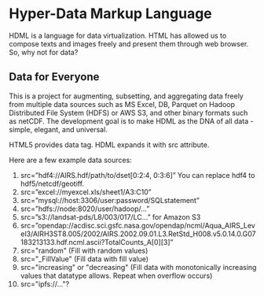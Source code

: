 # Hyper-Data Markup Language
HDML is a language for data virtualization. HTML has allowed us to compose texts and images freely and present them through web browser. So, why not for data?

## Data for Everyone

This is a project for augmenting, subsetting, and aggregating data freely from multiple data sources such as MS Excel, DB, Parquet on Hadoop Distributed File System (HDFS) or AWS S3, and other binary formats such as netCDF. The development goal is to make HDML as the DNA of all data - simple, elegant, and universal. 

HTML5 provides data tag. HDML expands it with src attribute.  

Here are a few example data sources:

1. src=”hdf4://AIRS.hdf/path/to/dset[0:2:4, 0:3:6]” You can replace hdf4 to hdf5/netcdf/geotiff.
2. src=”excel://myexcel.xls/sheet1/A3:C10”
3. src=”mysql://host:3306/user:password/SQLstatement”
4. src=”hdfs://node:8020/user/hadoop/…”
5. src=”s3://landsat-pds/L8/003/017/LC…” for Amazon S3
6. src=”opendap://acdisc.sci.gsfc.nasa.gov/opendap/ncml/Aqua_AIRS_Level3/AIRH3ST8.005/2002/AIRS.2002.09.01.L3.RetStd_H008.v5.0.14.0.G07183213133.hdf.ncml.ascii?TotalCounts_A[0][3]”
7. src="random" (Fill with random values)
8. src="_FillValue" (Fill data with fill value)
9. src="increasing" or "decreasing" (Fill data with monotonically increasing values that datatype allows. Repeat when overflow occurs)
10. src="ipfs://..."?

